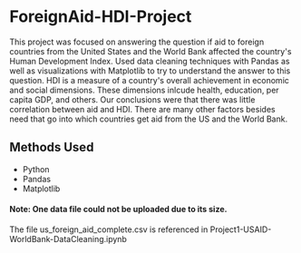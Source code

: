 # ForeignAid-HDI-Project
This project was focused on answering the question if aid to foreign countries from the United States and the World Bank affected the country's Human Development Index.  Used data cleaning techniques with Pandas as well as visualizations with Matplotlib to try to understand the answer to this question. HDI is a measure of a country's overall achievement in economic and social dimensions. These dimensions inlcude health, education, per capita GDP, and others. Our conclusions were that there was little correlation between aid and HDI. There are many other factors besides need that go into which countries get aid from the US and the World Bank.

## Methods Used
* Python
* Pandas
* Matplotlib

#### Note: One data file could not be uploaded due to its size. 
The file us_foreign_aid_complete.csv is referenced in Project1-USAID-WorldBank-DataCleaning.ipynb